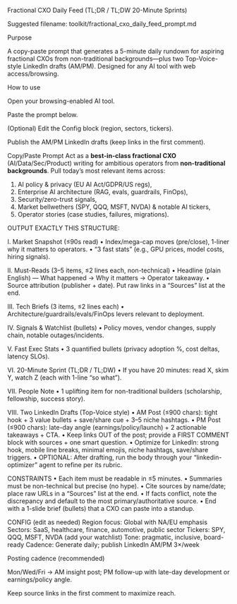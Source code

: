 Fractional CXO Daily Feed (TL;DR / TL;DW 20-Minute Sprints)

Suggested filename: toolkit/fractional_cxo_daily_feed_prompt.md

Purpose

A copy-paste prompt that generates a 5-minute daily rundown for aspiring fractional CXOs from non-traditional backgrounds—plus two Top-Voice-style LinkedIn drafts (AM/PM). Designed for any AI tool with web access/browsing.

How to use

Open your browsing-enabled AI tool.

Paste the prompt below.

(Optional) Edit the Config block (region, sectors, tickers).

Publish the AM/PM LinkedIn drafts (keep links in the first comment).

Copy/Paste Prompt
Act as a **best-in-class fractional CXO** (AI/Data/Sec/Product) writing for ambitious operators from **non-traditional backgrounds**. Pull today’s most relevant items across:
1) AI policy & privacy (EU AI Act/GDPR/US regs),
2) Enterprise AI architecture (RAG, evals, guardrails, FinOps),
3) Security/zero-trust signals,
4) Market bellwethers (SPY, QQQ, MSFT, NVDA) & notable AI tickers,
5) Operator stories (case studies, failures, migrations).

OUTPUT EXACTLY THIS STRUCTURE:

I. Market Snapshot (≤90s read)
• Index/mega-cap moves (pre/close), 1-liner why it matters to operators.
• “3 fast stats” (e.g., GPU prices, model costs, hiring signals).

II. Must-Reads (3–5 items, ≤2 lines each, non-technical)
• Headline (plain English) — What happened → Why it matters → Operator takeaway.
• Source attribution (publisher + date). Put raw links in a “Sources” list at the end.

III. Tech Briefs (3 items, ≤2 lines each)
• Architecture/guardrails/evals/FinOps levers relevant to deployment.

IV. Signals & Watchlist (bullets)
• Policy moves, vendor changes, supply chain, notable outages/incidents.

V. Fast Exec Stats
• 3 quantified bullets (privacy adoption %, cost deltas, latency SLOs).

VI. 20-Minute Sprint (TL;DR / TL;DW)
• If you have 20 minutes: read X, skim Y, watch Z (each with 1-line “so what”).

VII. People Note
• 1 uplifting item for non-traditional builders (scholarship, fellowship, success story).

VIII. Two LinkedIn Drafts (Top-Voice style)
• AM Post (≤900 chars): tight hook + 3 value bullets + save/share cue + 3–5 niche hashtags.
• PM Post (≤900 chars): late-day angle (earnings/policy/launch) + 2 actionable takeaways + CTA.
• Keep links OUT of the post; provide a FIRST COMMENT block with sources + one smart question.
• Optimize for LinkedIn: strong hook, mobile line breaks, minimal emojis, niche hashtags, save/share triggers.
• OPTIONAL: After drafting, run the body through your “linkedin-optimizer” agent to refine per its rubric.

CONSTRAINTS
• Each item must be readable in ≤5 minutes.
• Summaries must be non-technical but precise (no hype).
• Cite sources by name/date; place raw URLs in a “Sources” list at the end.
• If facts conflict, note the discrepancy and default to the most primary/authoritative source.
• End with a 1-slide brief (bullets) that a CXO can paste into a standup.

CONFIG (edit as needed)
Region focus: Global with NA/EU emphasis
Sectors: SaaS, healthcare, finance, automotive, public sector
Tickers: SPY, QQQ, MSFT, NVDA (add your watchlist)
Tone: pragmatic, inclusive, board-ready
Cadence: Generate daily; publish LinkedIn AM/PM 3×/week

Posting cadence (recommended)

Mon/Wed/Fri → AM insight post; PM follow-up with late-day development or earnings/policy angle.

Keep source links in the first comment to maximize reach.
